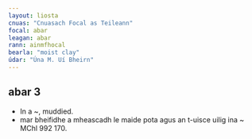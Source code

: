 ```yaml
---
layout: liosta
cnuas: "Cnuasach Focal as Teileann"
focal: abar
leagan: abar
rann: ainmfhocal
bearla: "moist clay"
údar: "Úna M. Uí Bheirn"
---
```


## abar 3


* In a ~, muddied.
* mar bheifidhe a mheascadh le maide pota agus an t-uisce uilig ina ~ MChl 992 170.
